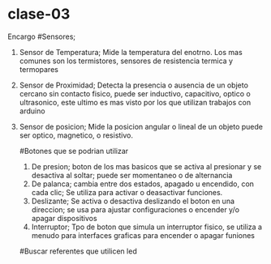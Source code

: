 # clase-03
Encargo
#Sensores; 
1. Sensor de Temperatura; Mide la temperatura del enotrno. Los mas comunes son los termistores, sensores de resistencia termica y termopares
2. Sensor de Proximidad; Detecta la presencia o ausencia de un objeto cercano sin contacto fisico, puede ser inductivo, capacitivo, optico o ultrasonico, este ultimo es mas visto por los que utilizan trabajos con arduino
3. Sensor de posicion; Mide la posicion angular o lineal de un objeto puede ser optico, magnetico, o resistivo.
   
   #Botones que se podrian utilizar
   1. De presion; boton de los mas basicos que se activa al presionar y se desactiva al soltar; puede ser momentaneo o de alternancia
   2. De palanca; cambia entre dos estados, apagado u encendido, con cada clic; Se utiliza para activar o deasactivar funciones.
   3. Deslizante; Se activa o desactiva deslizando el boton en una direccion; se usa para ajustar configuraciones o encender y/o apagar dispositivos
   4. Interruptor; Tpo de boton que simula un interruptor fisico, se utiliza a menudo para interfaces graficas para encender o apagar funiones
      
   #Buscar referentes que utilicen led
